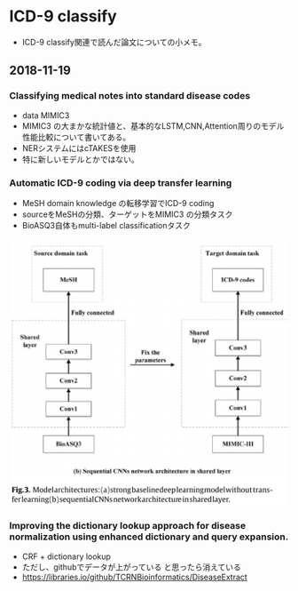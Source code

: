 # ICD-9 classify
* ICD-9 classify関連で読んだ論文についての小メモ。

## 2018-11-19
### Classifying medical notes into standard disease codes
* data MIMIC3
* MIMIC3 の大まかな統計値と、基本的なLSTM,CNN,Attention周りのモデル性能比較について書いてある。
* NERシステムにはcTAKESを使用
* 特に新しいモデルとかではない。

### Automatic ICD-9 coding via deep transfer learning
* MeSH domain knowledge の転移学習でICD-9 coding
* sourceをMeSHの分類、ターゲットをMIMIC3 の分類タスク
* BioASQ3自体もmulti-label classificationタスク

![transfer learning](img/00057.png)


### Improving the dictionary lookup approach for disease normalization using enhanced dictionary and query expansion.
* CRF + dictionary lookup
* ただし、githubでデータが上がっている と思ったら消えている
* https://libraries.io/github/TCRNBioinformatics/DiseaseExtract

###
